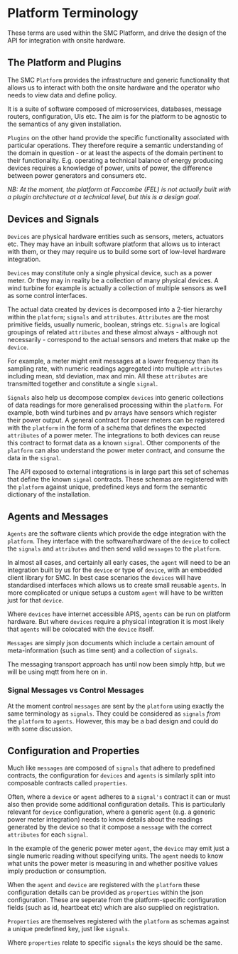 # Platform Terminology

These terms are used within the SMC Platform, and drive the design of the API for integration with onsite hardware.

## The Platform and Plugins

The SMC `Platform` provides the infrastructure and generic functionality that allows us to interact with both the onsite hardware and the operator who needs to view data and define policy.

It is a suite of software composed of microservices, databases, message routers, configuration, UIs etc. The aim is for the platform to be agnostic to the semantics of any given installation.

`Plugins` on the other hand provide the specific functionality associated with particular operations. They therefore require a semantic understanding of the domain in question - or at least the aspects of the domain pertinent to their functionality. E.g. operating a technical balance of energy producing devices requires a knowledge of power, units of power, the difference between power generators and consumers etc.

*NB: At the moment, the platform at Faccombe (FEL) is not actually built with a plugin architecture at a technical level, but this is a design goal.*


## Devices and Signals

`Devices` are physical hardware entities such as sensors, meters, actuators etc. They may have an inbuilt software platform that allows us to interact with them, or they may require us to build some sort of low-level hardware integration. 

`Devices` may constitute only a single physical device, such as a power meter. Or they may in reality be a collection of many physical devices. A wind turbine for example is actually a collection of multiple sensors as well as some control interfaces. 

The actual data created by devices is decomposed into a 2-tier hierarchy within the `platform`; `signals` and `attributes`. `Attributes` are the most primitive fields, usually numeric, boolean, strings etc. `Signals` are logical groupings of related `attributes` and these almost always - although not necessarily - correspond to the actual sensors and meters that make up the `device`. 

For example, a meter might emit messages at a lower frequency than its sampling rate, with numeric readings aggregated into multiple `attributes` including mean, std deviation, max and min. All these `attributes` are transmitted together and constitute a single `signal`. 

`Signals` also help us decompose complex `devices` into generic collections of data readings for more generalised processing within the `platform`. For example, both wind turbines and pv arrays have sensors which register their power output. A general contract for power meters can be registered with the `platform` in the form of a schema that defines the expected `attributes` of a power meter. The integrations to both devices can reuse this contract to format data as a known `signal`. Other components of the `platform` can also understand the power meter contract, and consume the data in the `signal`.

The API exposed to external integrations is in large part this set of schemas that define the known `signal` contracts. These schemas are registered with the `platform` against unique, predefined keys and form the semantic dictionary of the installation.

## Agents and Messages

`Agents` are the software clients which provide the edge integration with the `platform`. They interface with the software/hardware of the `device` to collect the `signals` and `attributes` and then send valid `messages` to the `platform`.

In almost all cases, and certainly all early cases, the `agent` will need to be an integration built by us for the `device` or type of `device`, with an embedded client library for SMC. In best case scenarios the `devices` will have standardised interfaces which allows us to create small reusable `agents`. In more complicated or unique setups a custom `agent` will have to be written just for that `device`. 

Where `devices` have internet accessible APIS, `agents` can be run on platform hardware. But where `devices` require a physical integration it is most likely that `agents` will be colocated with the `device` itself.

`Messages` are simply json documents which include a certain amount of meta-information (such as time sent) and a collection of `signals`.

The messaging transport approach has until now been simply http, but we will be using mqtt from here on in.

### Signal Messages vs Control Messages

At the moment control `messages` are sent by the `platform` using exactly the same terminology as `signals`. They could be considered as `signals` *from* the `platform` to `agents`. However, this may be a bad design and could do with some discussion.


## Configuration and Properties

Much like `messages` are composed of `signals` that adhere to predefined contracts, the configuration for `devices` and `agents` is similarly split into composable contracts called `properties`. 

Often, where a `device` or `agent` adheres to a `signal's` contract it can or must also then provide some additional configuration details. This is particularly relevant for `device` configuration, where a generic `agent` (e.g. a generic power meter integration) needs to know details about the readings generated by the device so that it compose a `message` with the correct `attributes` for each `signal`.  

In the example of the generic power meter `agent`, the `device` may emit just a single numeric reading without specifying units. The `agent` needs to know what units the power meter is measuring in and whether positive values imply production or consumption. 

When the `agent` and `device` are registered with the `platform` these configuration details can be provided as `properties` within the json configuration. These are seperate from the platform-specific configuration fields (such as id, heartbeat etc) which are also supplied on registration.

`Properties` are themselves registered with the `platform` as schemas against a unique predefined key, just like `signals`.

Where `properties` relate to specific `signals` the keys should be the same. 